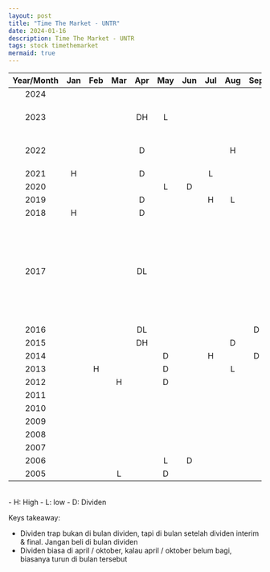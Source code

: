 ```yaml
---
layout: post
title: "Time The Market - UNTR"
date: 2024-01-16
description: Time The Market - UNTR
tags: stock timethemarket
mermaid: true
---
```


| Year/Month  | Jan  | Feb  | Mar  | Apr  | May  | Jun  | Jul  | Aug  | Sep  | Oct  | Nov  | Dec  | Remark
|:-:|:-:|:-:|:-:|:-:|:-:|:-:|:-:|:-:|:-:|:-:|:-:|:-:|:-:|
| 2024  |   |   |   |   |   |   |   |   |   |   |   |   |   |
| 2023  |   |   |   | DH  | L  |   |   |   |   | D  | L  |   | ATH coal di 420$  |
| 2022  |   |   |   | D  |   |   |   | H |   | D  |   | L  |  Coal 60$ ke 270$ |
| 2021  | H  |   |   |  D |   |   |  L |   |   | DH  | L  |   |   |
| 2020  |   |   |   |   | L  | D  |   |   |   |  D | H  |   |   |
| 2019  |   |   |   | D  |   |   | H  | L  |   | D  |   | L  |   |
| 2018  | H  |   |   |  D |   |   |   |   |   | D  | L  | L  |   |
| 2017  |   |   |   | DL  |   |   |   |   |   |   |   | H  |  Coal May 70$ ke Dec 100$, low price gara2 dividen trap   |
| 2016  |   |   |   | DL  |   |   |   |   | D  |   |   |   | H |
| 2015  |   |   |   | DH  |   |   |   | D  |  |   | L  |   |   |
| 2014  |   |   |   |   | D  |   | H  |   | D  |   |   | L  |   |
| 2013  |   | H  |   |   | D  |   |   | L  |   | D  |   |   |   |
| 2012  |   |   | H  |   | D  |   |   |   |   |  D  |   | L  |   |
| 2011  |   |   |   |   |   |   |   |   |   |   |   |   |   |
| 2010  |   |   |   |   |   |   |   |   |   |   |   |   |   |
| 2009  |   |   |   |   |   |   |   |   |   |   |   |   |   |
| 2008  |   |   |   |   |   |   |   |   |   |   |   |   |   |
| 2007  |   |   |   |   |   |   |   |   |   |   |   |   |   |
| 2006  |   |   |   |   |  L | D  |   |   |   |   | L  |   |   |
| 2005  |   |   |  L |   | D  |   |   |   |   |   | L  |   |   |

<br />
- H: High
- L: low
- D: Dividen


Keys takeaway:
- Dividen trap bukan di bulan dividen, tapi di bulan setelah dividen interim & final. Jangan beli di bulan dividen
- Dividen biasa di april / oktober, kalau april / oktober belum bagi, biasanya turun di bulan tersebut